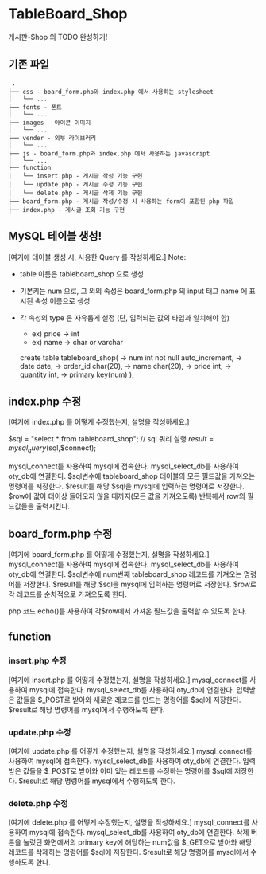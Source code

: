 # TableBoard_Shop
게시판-Shop 의 TODO 완성하기!

## 기존 파일
```
 .
├── css - board_form.php와 index.php 에서 사용하는 stylesheet
│   └── ...
├── fonts - 폰트
│   └── ...
├── images - 아이콘 이미지
│   └── ...
├── vender - 외부 라이브러리
│   └── ...
├── js - board_form.php와 index.php 에서 사용하는 javascript
│   └── ...
├── function
│   └── insert.php - 게시글 작성 기능 구현
│   └── update.php - 게시글 수정 기능 구현
│   └── delete.php - 게시글 삭제 기능 구현
├── board_form.php - 게시글 작성/수정 시 사용하는 form이 포함된 php 파일
├── index.php - 게시글 조회 기능 구현
```

## MySQL 테이블 생성!

[여기에 테이블 생성 시, 사용한 Query 를 작성하세요.]
Note: 
- table 이름은 tableboard_shop 으로 생성
- 기본키는 num 으로, 그 외의 속성은 board_form.php 의 input 태그 name 에 표시된 속성 이름으로 생성
- 각 속성의 type 은 자유롭게 설정 (단, 입력되는 값의 타입과 일치해야 함)
    - ex) price -> int
    - ex) name -> char or varchar
    
    create table tableboard_shop(
        -> num int not null auto_increment,
        -> date date,
        -> order_id char(20),
        -> name char(20),
        -> price int,
        -> quantity int,
        -> primary key(num)
        );
    
## index.php 수정
[여기에 index.php 를 어떻게 수정했는지, 설명을 작성하세요.]

$sql = "select * from tableboard_shop";
// sql 쿼리 실행
$result = mysql_query($sql,$connect);

mysql_connect를 사용하여 mysql에 접속한다.
mysql_select_db를 사용하여 oty_db에 연결한다.
$sql변수에 tableboard_shop 테이블의 모든 필드값을 가져오는 명령어를 저장한다.
$result를 해당 $sql을 mysql에 입력하는 명령어로 저장한다.
$row에 값이 더이상 들어오지 않을 때까지(모든 값을 가져오도록) 반복해서 row의 필드값들을 출력시킨다.

## board_form.php 수정
[여기에 board_form.php 를 어떻게 수정했는지, 설명을 작성하세요.]
mysql_connect를 사용하여 mysql에 접속한다.
mysql_select_db를 사용하여 oty_db에 연결한다.
$sql변수에 num번째 tableboard_shop 레코드를 가져오는 명령어를 저장한다.
$result를 해당 $sql을 mysql에 입력하는 명령어로 저장한다.
$row로 각 레코드를 순차적으로 가져오도록 한다.

php 코드 echo()를 사용하여 각$row에서 가져온 필드값을 출력할 수 있도록 한다. 

## function
### insert.php 수정
[여기에 insert.php 를 어떻게 수정했는지, 설명을 작성하세요.]
mysql_connect를 사용하여 mysql에 접속한다.
mysql_select_db를 사용하여 oty_db에 연결한다.
입력받은 값들을 $_POST로 받아와 새로운 레코드를 만드는 명령어를 $sql에 저장한다.
$result로 해당 명령어를 mysql에서 수행하도록 한다.

### update.php 수정
[여기에 update.php 를 어떻게 수정했는지, 설명을 작성하세요.]
mysql_connect를 사용하여 mysql에 접속한다.
mysql_select_db를 사용하여 oty_db에 연결한다.
입력받은 값들을 $_POST로 받아와 이미 있는 레코드를 수정하는 명령어를 $sql에 저장한다.
$result로 해당 명령어를 mysql에서 수행하도록 한다.

### delete.php 수정
[여기에 delete.php 를 어떻게 수정했는지, 설명을 작성하세요.]
mysql_connect를 사용하여 mysql에 접속한다.
mysql_select_db를 사용하여 oty_db에 연결한다.
삭제 버튼을 눌렀던 화면에서의 primary key에 해당하는 num값을 $_GET으로 받아와 해당 레코드를 삭제하는 명령어를 $sql에 저장한다.
$result로 해당 명령어를 mysql에서 수행하도록 한다.